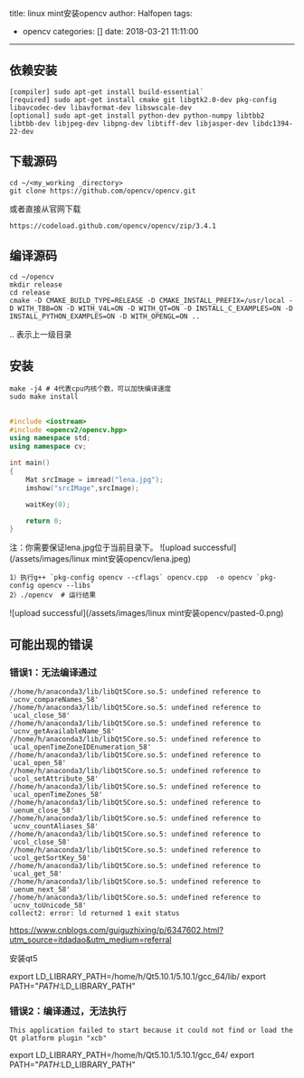 title: linux mint安装opencv
author: Halfopen
tags:
  - opencv
categories: []
date: 2018-03-21 11:11:00
---
## 依赖安装
```shell
[compiler] sudo apt-get install build-essential`
[required] sudo apt-get install cmake git libgtk2.0-dev pkg-config libavcodec-dev libavformat-dev libswscale-dev
[optional] sudo apt-get install python-dev python-numpy libtbb2 libtbb-dev libjpeg-dev libpng-dev libtiff-dev libjasper-dev libdc1394-22-dev
```


## 下载源码
```shell
cd ~/<my_working _directory>
git clone https://github.com/opencv/opencv.git
```
或者直接从官网下载

	https://codeload.github.com/opencv/opencv/zip/3.4.1

## 编译源码


```shell
cd ~/opencv
mkdir release
cd release
cmake -D CMAKE_BUILD_TYPE=RELEASE -D CMAKE_INSTALL_PREFIX=/usr/local -D WITH_TBB=ON -D WITH_V4L=ON -D WITH_QT=ON -D INSTALL_C_EXAMPLES=ON -D INSTALL_PYTHON_EXAMPLES=ON -D WITH_OPENGL=ON ..

```
.. 表示上一级目录

## 安装

```shell
make -j4 # 4代表cpu内核个数，可以加快编译速度
sudo make install
```


## 
```cpp
#include <iostream>
#include <opencv2/opencv.hpp>
using namespace std;
using namespace cv;

int main()
{
    Mat srcImage = imread("lena.jpg");
    imshow("srcIMage",srcImage);

    waitKey(0);

    return 0;
}
```
注：你需要保证lena.jpg位于当前目录下。
![upload successful](/assets/images/linux mint安装opencv/lena.jpeg)

    1）执行g++ `pkg-config opencv --cflags` opencv.cpp  -o opencv `pkg-config opencv --libs`   
    2）./opencv  # 运行结果
    
 
![upload successful](/assets/images/linux mint安装opencv/pasted-0.png)
 
 ## 可能出现的错误
 ### 错误1：无法编译通过
 ```
 //home/h/anaconda3/lib/libQt5Core.so.5: undefined reference to `ucnv_compareNames_58'
//home/h/anaconda3/lib/libQt5Core.so.5: undefined reference to `ucal_close_58'
//home/h/anaconda3/lib/libQt5Core.so.5: undefined reference to `ucnv_getAvailableName_58'
//home/h/anaconda3/lib/libQt5Core.so.5: undefined reference to `ucal_openTimeZoneIDEnumeration_58'
//home/h/anaconda3/lib/libQt5Core.so.5: undefined reference to `ucal_open_58'
//home/h/anaconda3/lib/libQt5Core.so.5: undefined reference to `ucol_setAttribute_58'
//home/h/anaconda3/lib/libQt5Core.so.5: undefined reference to `ucal_openTimeZones_58'
//home/h/anaconda3/lib/libQt5Core.so.5: undefined reference to `uenum_close_58'
//home/h/anaconda3/lib/libQt5Core.so.5: undefined reference to `ucnv_countAliases_58'
//home/h/anaconda3/lib/libQt5Core.so.5: undefined reference to `ucol_close_58'
//home/h/anaconda3/lib/libQt5Core.so.5: undefined reference to `ucol_getSortKey_58'
//home/h/anaconda3/lib/libQt5Core.so.5: undefined reference to `ucal_get_58'
//home/h/anaconda3/lib/libQt5Core.so.5: undefined reference to `uenum_next_58'
//home/h/anaconda3/lib/libQt5Core.so.5: undefined reference to `ucnv_toUnicode_58'
collect2: error: ld returned 1 exit status

 ```
 https://www.cnblogs.com/guiguzhixing/p/6347602.html?utm_source=itdadao&utm_medium=referral
 
安装qt5
 
 export LD_LIBRARY_PATH=/home/h/Qt5.10.1/5.10.1/gcc_64/lib/
 export PATH="$PATH:$LD_LIBRARY_PATH"
 ### 错误2：编译通过，无法执行
 ```
 This application failed to start because it could not find or load the Qt platform plugin "xcb"
 ```
 export LD_LIBRARY_PATH=/home/h/Qt5.10.1/5.10.1/gcc_64/
 export PATH="$PATH:$LD_LIBRARY_PATH"